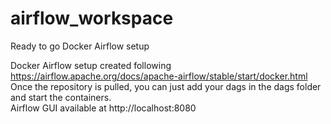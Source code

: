 # airflow_workspace
Ready to go Docker Airflow setup

Docker Airflow setup created following https://airflow.apache.org/docs/apache-airflow/stable/start/docker.html </br>
Once the repository is pulled, you can just add your dags in the dags folder and start the containers. </br>
Airflow GUI available at http://localhost:8080
